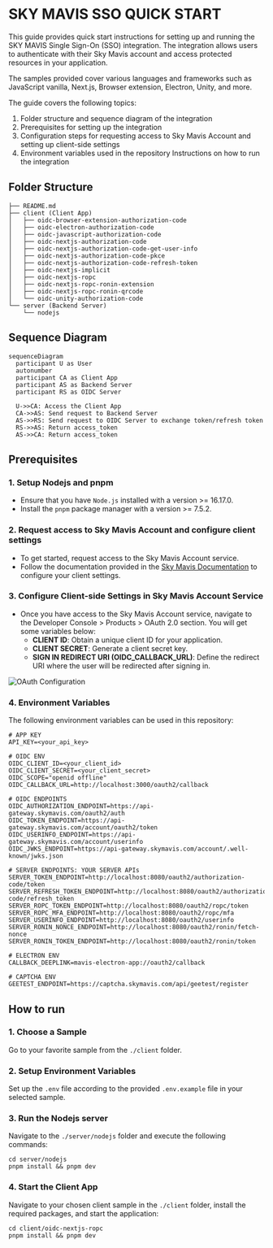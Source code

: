 # SKY MAVIS SSO QUICK START

This guide provides quick start instructions for setting up and running the SKY MAVIS Single Sign-On (SSO) integration. The integration allows users to authenticate with their Sky Mavis account and access protected resources in your application.

The samples provided cover various languages and frameworks such as JavaScript vanilla, Next.js, Browser extension, Electron, Unity, and more.

The guide covers the following topics:

1. Folder structure and sequence diagram of the integration
2. Prerequisites for setting up the integration
3. Configuration steps for requesting access to Sky Mavis Account and setting up client-side settings
4. Environment variables used in the repository
Instructions on how to run the integration

## Folder Structure

```
├── README.md
├── client (Client App)
│   ├── oidc-browser-extension-authorization-code
│   ├── oidc-electron-authorization-code
│   ├── oidc-javascript-authorization-code
│   ├── oidc-nextjs-authorization-code
│   ├── oidc-nextjs-authorization-code-get-user-info
│   ├── oidc-nextjs-authorization-code-pkce
│   ├── oidc-nextjs-authorization-code-refresh-token
│   ├── oidc-nextjs-implicit
│   ├── oidc-nextjs-ropc
│   ├── oidc-nextjs-ropc-ronin-extension
│   ├── oidc-nextjs-ropc-ronin-qrcode
│   └── oidc-unity-authorization-code
└── server (Backend Server)
    └── nodejs
```

## Sequence Diagram

```mermaid
sequenceDiagram
  participant U as User
  autonumber
  participant CA as Client App
  participant AS as Backend Server
  participant RS as OIDC Server

  U->>CA: Access the Client App
  CA->>AS: Send request to Backend Server
  AS->>RS: Send request to OIDC Server to exchange token/refresh token
  RS->>AS: Return access_token
  AS->>CA: Return access_token
```

## Prerequisites

### 1. Setup Nodejs and pnpm

- Ensure that you have `Node.js` installed with a version >= 16.17.0.
- Install the `pnpm` package manager with a version >= 7.5.2.

### 2. Request access to Sky Mavis Account and configure client settings

- To get started, request access to the Sky Mavis Account service.
- Follow the documentation provided in the [Sky Mavis Documentation](https://docs.skymavis.com/docs/sma-get-started) to configure your client settings.

### 3. Configure Client-side Settings in Sky Mavis Account Service

- Once you have access to the Sky Mavis Account service, navigate to the Developer Console > Products > OAuth 2.0 section. You will get some variables below:
  - **CLIENT ID**: Obtain a unique client ID for your application.
  - **CLIENT SECRET**: Generate a client secret key.
  - **SIGN IN REDIRECT URI (OIDC_CALLBACK_URL)**: Define the redirect URI where the user will be redirected after signing in.

![OAuth Configuration](https://files.readme.io/284792b-small-app-oauth-configuration.png)

### 4. Environment Variables

The following environment variables can be used in this repository:

```shell
# APP KEY
API_KEY=<your_api_key>

# OIDC ENV
OIDC_CLIENT_ID=<your_client_id>
OIDC_CLIENT_SECRET=<your_client_secret>
OIDC_SCOPE="openid offline"
OIDC_CALLBACK_URL=http://localhost:3000/oauth2/callback

# OIDC ENDPOINTS
OIDC_AUTHORIZATION_ENDPOINT=https://api-gateway.skymavis.com/oauth2/auth
OIDC_TOKEN_ENDPOINT=https://api-gateway.skymavis.com/account/oauth2/token
OIDC_USERINFO_ENDPOINT=https://api-gateway.skymavis.com/account/userinfo
OIDC_JWKS_ENDPOINT=https://api-gateway.skymavis.com/account/.well-known/jwks.json

# SERVER ENDPOINTS: YOUR SERVER APIs
SERVER_TOKEN_ENDPOINT=http://localhost:8080/oauth2/authorization-code/token
SERVER_REFRESH_TOKEN_ENDPOINT=http://localhost:8080/oauth2/authorization-code/refresh_token
SERVER_ROPC_TOKEN_ENDPOINT=http://localhost:8080/oauth2/ropc/token
SERVER_ROPC_MFA_ENDPOINT=http://localhost:8080/oauth2/ropc/mfa
SERVER_USERINFO_ENDPOINT=http://localhost:8080/oauth2/userinfo
SERVER_RONIN_NONCE_ENDPOINT=http://localhost:8080/oauth2/ronin/fetch-nonce
SERVER_RONIN_TOKEN_ENDPOINT=http://localhost:8080/oauth2/ronin/token

# ELECTRON ENV
CALLBACK_DEEPLINK=mavis-electron-app://oauth2/callback

# CAPTCHA ENV
GEETEST_ENDPOINT=https://captcha.skymavis.com/api/geetest/register
```

## How to run

### 1. Choose a Sample

Go to your favorite sample from the `./client` folder.

### 2. Setup Environment Variables

Set up the `.env` file according to the provided `.env.example` file in your selected sample.

### 3. Run the Nodejs server

Navigate to the `./server/nodejs` folder and execute the following commands:

```shell
cd server/nodejs
pnpm install && pnpm dev
```

### 4. Start the Client App

Navigate to your chosen client sample in the `./client` folder, install the required packages, and start the application:

```shell
cd client/oidc-nextjs-ropc
pnpm install && pnpm dev
